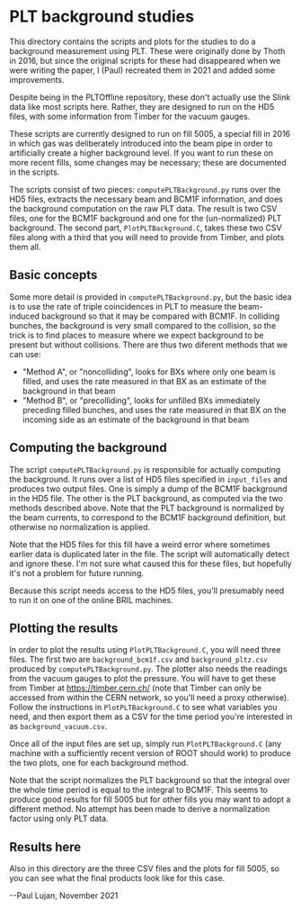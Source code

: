 # PLT background studies

This directory contains the scripts and plots for the studies to do a background measurement using PLT. These were originally done by Thoth in 2016, but since the original scripts for these had disappeared when we were writing the paper, I (Paul) recreated them in 2021 and added some improvements.

Despite being in the PLTOffline repository, these don't actually use the Slink data like most scripts here. Rather, they are designed to run on the HD5 files, with some information from Timber for the vacuum gauges.

These scripts are currently designed to run on fill 5005, a special fill in 2016 in which gas was deliberately introduced into the beam pipe in order to artificially create a higher background level. If you want to run these on more recent fills, some changes may be necessary; these are documented in the scripts.

The scripts consist of two pieces: `computePLTBackground.py` runs over the HD5 files, extracts the necessary beam and BCM1F information, and does the background computation on the raw PLT data. The result is two CSV files, one for the BCM1F background and one for the (un-normalized) PLT background. The second part, `PlotPLTBackground.C`, takes these two CSV files along with a third that you will need to provide from Timber, and plots them all.

## Basic concepts

Some more detail is provided in `computePLTBackground.py`, but the basic idea is to use the rate of triple coincidences in PLT to measure the beam-induced background so that it may be compared with BCM1F. In colliding bunches, the background is very small compared to the collision, so the trick is to find places to measure where we expect background to be present but without collisions. There are thus two diferent methods that we can use:
* "Method A", or "noncolliding", looks for BXs where only one beam is filled, and uses the rate measured in that BX as an estimate of the background in that beam
* "Method B", or "precolliding", looks for unfilled BXs immediately preceding filled bunches, and uses the rate measured in that BX on the incoming side as an estimate of the background in that beam

## Computing the background

The script `computePLTBackground.py` is responsible for actually computing the background. It runs over a list of HD5 files specified in `input_files` and produces two output files. One is simply a dump of the BCM1F background in the HD5 file. The other is the PLT background, as computed via the two methods described above. Note that the PLT background is normalized by the beam currents, to correspond to the BCM1F background definition, but otherwise no normalization is applied.

Note that the HD5 files for this fill have a weird error where sometimes earlier data is duplicated later in the file. The script will automatically detect and ignore these. I'm not sure what caused this for these files, but hopefully it's not a problem for future running.

Because this script needs access to the HD5 files, you'll presumably need to run it on one of the online BRIL machines.

## Plotting the results

In order to plot the results using `PlotPLTBackground.C`, you will need three files. The first two are `background_bcm1f.csv` and `background_pltz.csv` produced by `computePLTBackground.py`. The plotter also needs the readings from the vacuum gauges to plot the pressure. You will have to get these from Timber at <https://timber.cern.ch/> (note that Timber can only be accessed from within the CERN network, so you'll need a proxy otherwise). Follow the instructions in `PlotPLTBackground.C` to see what variables you need, and then export them as a CSV for the time period you're interested in as `background_vacuum.csv`.

Once all of the input files are set up, simply run `PlotPLTBackground.C` (any machine with a sufficiently recent version of ROOT should work) to produce the two plots, one for each background method.

Note that the script normalizes the PLT background so that the integral over the whole time period is equal to the integral to BCM1F. This seems to produce good results for fill 5005 but for other fills you may want to adopt a different method. No attempt has been made to derive a normalization factor using only PLT data.

## Results here

Also in this directory are the three CSV files and the plots for fill 5005, so you can see what the final products look like for this case.

--Paul Lujan, November 2021